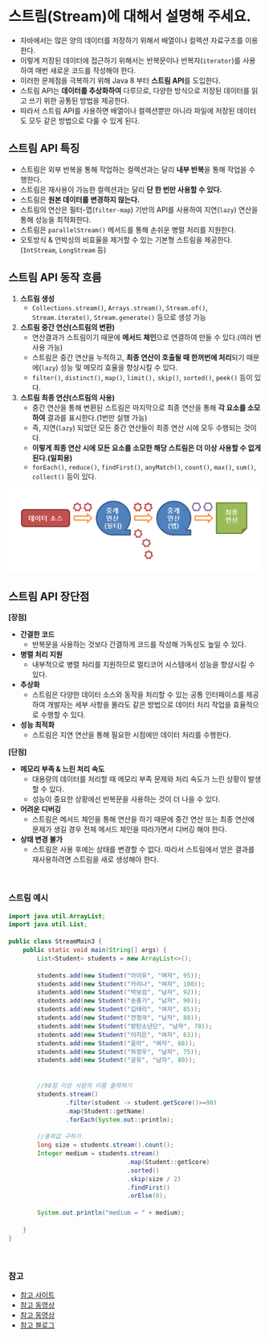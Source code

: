 # 스트림(Stream)에 대해서 설명해 주세요.

- 자바에서는 많은 양의 데이터를 저장하기 위해서 배열이나 컬렉션 자료구조를 이용한다.
- 이렇게 저장된 데이터에 접근하기 위해서는 반복문이나 반복자(`iterator`)를 사용하여 매번 새로운 코드를 작성해야 한다.
- 이러한 문제점을 극복하기 위해 Java 8 부터 **스트림 API**를 도입한다.
- 스트림 API는 **데이터를 추상화하여** 다루므로, 다양한 방식으로 저장된 데이터를 읽고 쓰기 위한 공통된 방법을 제공한다.
- 따라서 스트림 API를 사용하면 배열이나 컬렉션뿐만 아니라 파일에 저장된 데이터도 모두 같은 방법으로 다룰 수 있게 된다.

## 스트림 API 특징

- 스트림은 외부 반복을 통해 작업하는 컬렉션과는 달리 **내부 반복**을 통해 작업을 수행한다.
- 스트림은 재사용이 가능한 컬렉션과는 달리 **단 한 번만 사용할 수 있다.**
- 스트림은 **원본 데이터를 변경하지 않는다.**
- 스트림의 연산은 필터-맵(`filter-map`) 기반의 API를 사용하여 지연(`lazy`) 연산을 통해 성능을 최적화한다.
- 스트림은 `parallelStream()` 메서드를 통해 손쉬운 병렬 처리를 지원한다.
- 오토방식 & 언박싱의 비효율을 제거할 수 있는 기본형 스트림을 제공한다.(`IntStream`, `LongStream` 등)

## 스트림 API 동작 흐름

1. **스트림 생성**
   - `Collections.stream()`, `Arrays.stream()`, `Stream.of()`, `Stream.iterate()`, `Stream.generate()` 등으로 생성 가능
2. **스트림 중간 연산(스트림의 변환)**
   - 연산결과가 스트림이기 때문에 **메서드 체인**으로 연결하여 만들 수 있다.(여러 번 사용 가능)
   - 스트림은 중간 연산을 누적하고, **최종 연산이 호출될 때 한꺼번에 처리**되기 때문에(`lazy`) 성능 및 메모리 효율을 향상시킬 수 있다.
   - `filter()`, `distinct()`, `map()`, `limit(),` `skip()`, `sorted()`, `peek()` 등이 있다.
3. **스트림 최종 연산(스트림의 사용)**
   - 중간 연산을 통해 변환된 스트림은 마지막으로 최종 연산을 통해 **각 요소를 소모하여** 결과를 표시한다.(1번만 실행 가능)
   - 즉, 지연(`lazy`) 되었던 모든 중간 연산들이 최종 연산 시에 모두 수행되는 것이다.
   - **이렇게 최종 연산 시에 모든 요소를 소모한 해당 스트림은 더 이상 사용할 수 없게 된다.(일회용)**
   - `forEach()`, `reduce()`, `findFirst()`, `anyMatch()`, `count()`, `max()`, `sum()`, `collect()` 등이 있다.

![img_31.png](img_31.png)


## 스트림 API 장단점

**[장점]**
- **간결한 코드**
  - 반복문을 사용하는 것보다 간결하게 코드를 작성해 가독성도 높일 수 있다.
- **병렬 처리 지원**
  - 내부적으로 병렬 처리를 지원하므로 멀티코어 시스템에서 성능을 향상시킬 수 있다.
- **추상화**
  - 스트림은 다양한 데이터 소스와 동작을 처리할 수 있는 공통 인터페이스를 제공하여 개발자는 세부 사항을 몰라도 같은 방법으로 데이터 처리 작업을 효율적으로 수행할 수 있다.
- **성능 최적화**
  - 스트림은 지연 연산을 통해 필요한 시점에만 데이터 처리를 수행한다.

**[단점]**
- **메모리 부족 & 느린 처리 속도**
  - 대용량의 데이터를 처리할 때 메모리 부족 문제와 처리 속도가 느린 상황이 발생할 수 있다.
  - 성능이 중요한 상황에선 반복문을 사용하는 것이 더 나을 수 있다.
- **어려운 디버깅**
  - 스트림은 메서드 체인을 통해 연산을 하기 때문에 중간 연산 또는 최종 연산에 문제가 생길 경우 전체 메서드 체인을 따라가면서 디버깅 해야 한다.
- **상태 변경 불가**
  - 스트림은 사용 후에는 상태를 변경할 수 없다. 따라서 스트림에서 얻은 결과를 재사용하려면 스트림을 새로 생성해야 한다.

<br>

### 스트림 예시
```java
import java.util.ArrayList;
import java.util.List;

public class StreamMain3 {
    public static void main(String[] args) {
        List<Student> students = new ArrayList<>();

        students.add(new Student("아이유", "여자", 95));
        students.add(new Student("카리나", "여자", 100));
        students.add(new Student("박보검", "남자", 92));
        students.add(new Student("송중기", "남자", 90));
        students.add(new Student("김태리", "여자", 85));
        students.add(new Student("전정국", "남자", 88));
        students.add(new Student("방탄소년단", "남자", 70));
        students.add(new Student("이지은", "여자", 63));
        students.add(new Student("윤아", "여자", 68));
        students.add(new Student("하정우", "남자", 75));
        students.add(new Student("공유", "남자", 80));


        //90점 이상 사람의 이름 출력하기
        students.stream()
                .filter(student -> student.getScore()>=90)
                .map(Student::getName)
                .forEach(System.out::println);

        //중위값 구하기
        long size = students.stream().count();
        Integer medium = students.stream()
                                 .map(Student::getScore)
                                 .sorted()
                                 .skip(size / 2)
                                 .findFirst()
                                 .orElse(0);

        System.out.println("medium = " + medium);

    }
}
```

<br>

### 참고
- [참고 사이트](https://www.tcpschool.com/java/java_stream_concept)
- [참고 동영상](https://www.youtube.com/watch?v=7Kyf4mMjbTQ)
- [참고 동영상](https://www.youtube.com/watch?v=4ZtKiSvZNu4)
- [참고 블로그](https://velog.io/@kakdark/Stream)